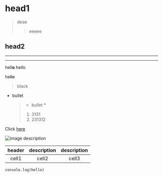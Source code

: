 # head1

> deae
>
> > eeeee

## head2

---

---

hell**o**
he*ll*o

he~~llo~~

> black

- bullet
  > - bullet \*
  >
  > 1. 3131
  > 1. 231312

Click [here](http://)

![image description](http://)

| header | description | description |
| :----: | :---------: | :---------: |
| cell1  |    cell2    |    cell3    |

`console.log(hello)`
